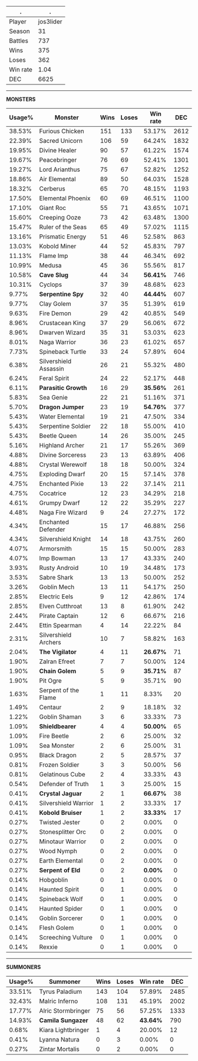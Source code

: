 .|.
|-|-
Player|jos3lider
Season|31
Battles|737
Wins|375
Loses|362
Win rate|1.04
DEC|6625

---
**MONSTERS**

Usage%|Monster|Wins|Loses|Win rate|DEC|
-|-|-|-|-|-|
38.53%|Furious Chicken|151|133|53.17%|2612|
22.39%|Sacred Unicorn|106|59|64.24%|1832|
19.95%|Divine Healer|90|57|61.22%|1574|
19.67%|Peacebringer|76|69|52.41%|1301|
19.27%|Lord Arianthus|75|67|52.82%|1252|
18.86%|Air Elemental|89|50|64.03%|1528|
18.32%|Cerberus|65|70|48.15%|1193|
17.50%|Elemental Phoenix|60|69|46.51%|1100|
17.10%|Giant Roc|55|71|43.65%|1071|
15.60%|Creeping Ooze|73|42|63.48%|1300|
15.47%|Ruler of the Seas|65|49|57.02%|1115|
13.16%|Prismatic Energy|51|46|52.58%|863|
13.03%|Kobold Miner|44|52|45.83%|797|
11.13%|Flame Imp|38|44|46.34%|692|
10.99%|Medusa|45|36|55.56%|817|
10.58%|**Cave Slug**|44|34|**56.41%**|746|
10.31%|Cyclops|37|39|48.68%|623|
9.77%|**Serpentine Spy**|32|40|**44.44%**|607|
9.77%|Clay Golem|37|35|51.39%|619|
9.63%|Fire Demon|29|42|40.85%|549|
8.96%|Crustacean King|37|29|56.06%|672|
8.96%|Dwarven Wizard|35|31|53.03%|623|
8.01%|Naga Warrior|36|23|61.02%|657|
7.73%|Spineback Turtle|33|24|57.89%|604|
6.38%|Silvershield Assassin|26|21|55.32%|480|
6.24%|Feral Spirit|24|22|52.17%|448|
6.11%|**Parasitic Growth**|16|29|**35.56%**|261|
5.83%|Sea Genie|22|21|51.16%|371|
5.70%|**Dragon Jumper**|23|19|**54.76%**|377|
5.43%|Water Elemental|19|21|47.50%|334|
5.43%|Serpentine Soldier|22|18|55.00%|410|
5.43%|Beetle Queen|14|26|35.00%|245|
5.16%|Highland Archer|21|17|55.26%|369|
4.88%|Divine Sorceress|23|13|63.89%|406|
4.88%|Crystal Werewolf|18|18|50.00%|324|
4.75%|Exploding Dwarf|20|15|57.14%|378|
4.75%|Enchanted Pixie|13|22|37.14%|211|
4.75%|Cocatrice|12|23|34.29%|218|
4.61%|Grumpy Dwarf|12|22|35.29%|227|
4.48%|Naga Fire Wizard|9|24|27.27%|172|
4.34%|Enchanted Defender|15|17|46.88%|256|
4.34%|Silvershield Knight|14|18|43.75%|260|
4.07%|Armorsmith|15|15|50.00%|283|
4.07%|Imp Bowman|13|17|43.33%|240|
3.93%|Rusty Android|10|19|34.48%|173|
3.53%|Sabre Shark|13|13|50.00%|252|
3.26%|Goblin Mech|13|11|54.17%|250|
2.85%|Electric Eels|9|12|42.86%|174|
2.85%|Elven Cutthroat|13|8|61.90%|242|
2.44%|Pirate Captain|12|6|66.67%|216|
2.44%|Ettin Spearman|4|14|22.22%|84|
2.31%|Silvershield Archers|10|7|58.82%|163|
2.04%|**The Vigilator**|4|11|**26.67%**|71|
1.90%|Zalran Efreet|7|7|50.00%|124|
1.90%|**Chain Golem**|5|9|**35.71%**|87|
1.90%|Pit Ogre|5|9|35.71%|90|
1.63%|Serpent of the Flame|1|11|8.33%|20|
1.49%|Centaur|2|9|18.18%|32|
1.22%|Goblin Shaman|3|6|33.33%|73|
1.09%|**Shieldbearer**|4|4|**50.00%**|65|
1.09%|Fire Beetle|2|6|25.00%|32|
1.09%|Sea Monster|2|6|25.00%|31|
0.95%|Black Dragon|2|5|28.57%|37|
0.81%|Frozen Soldier|3|3|50.00%|56|
0.81%|Gelatinous Cube|2|4|33.33%|43|
0.54%|Defender of Truth|1|3|25.00%|15|
0.41%|**Crystal Jaguar**|2|1|**66.67%**|38|
0.41%|Silvershield Warrior|1|2|33.33%|17|
0.41%|**Kobold Bruiser**|1|2|**33.33%**|17|
0.27%|Twisted Jester|0|2|0.00%|0|
0.27%|Stonesplitter Orc|0|2|0.00%|0|
0.27%|Minotaur Warrior|0|2|0.00%|0|
0.27%|Wood Nymph|0|2|0.00%|0|
0.27%|Earth Elemental|0|2|0.00%|0|
0.27%|**Serpent of Eld**|0|2|**0.00%**|0|
0.14%|Hobgoblin|0|1|0.00%|0|
0.14%|Haunted Spirit|0|1|0.00%|0|
0.14%|Spineback Wolf|0|1|0.00%|0|
0.14%|Haunted Spider|0|1|0.00%|0|
0.14%|Goblin Sorcerer|0|1|0.00%|0|
0.14%|Flesh Golem|0|1|0.00%|0|
0.14%|Screeching Vulture|0|1|0.00%|0|
0.14%|Rexxie|0|1|0.00%|0|

---
**SUMMONERS**

Usage%|Summoner|Wins|Loses|Win rate|DEC|
-|-|-|-|-|-|
33.51%|Tyrus Paladium|143|104|57.89%|2485|
32.43%|Malric Inferno|108|131|45.19%|2002|
17.77%|Alric Stormbringer|75|56|57.25%|1333|
14.93%|**Camila Sungazer**|48|62|**43.64%**|790|
0.68%|Kiara Lightbringer|1|4|20.00%|12|
0.41%|Lyanna Natura|0|3|0.00%|0|
0.27%|Zintar Mortalis|0|2|0.00%|0|
